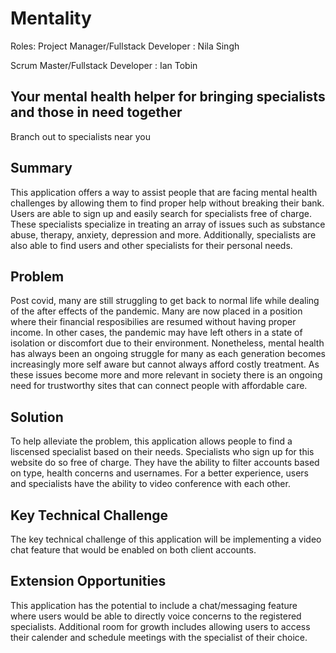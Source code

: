# Mentality #

Roles:
Project Manager/Fullstack Developer : Nila Singh

Scrum Master/Fullstack Developer : Ian Tobin

## Your mental health helper for bringing specialists and those in need together ##

Branch out to specialists near you

## Summary ##
   This application offers a way to assist people that are facing mental health challenges by allowing them to find proper help without breaking their bank. Users are able to sign up and easily search for specialists free of charge. These specialists specialize in treating an array of issues such as substance abuse, therapy, anxiety, depression and more. Additionally, specialists are also able to find users and other specialists for their personal needs. 

## Problem ##
   Post covid, many are still struggling to get back to normal life while dealing of the after effects of the pandemic. Many are now placed in a position where their financial resposibilies are resumed without having proper income. In other cases, the pandemic may have left others in a state of isolation or discomfort due to their environment. Nonetheless, mental health has always been an ongoing struggle for many as each generation becomes increasingly more self aware but cannot always afford costly treatment. As these issues become more and more relevant in society there is an ongoing need for trustworthy sites that can connect people with affordable care.

## Solution ##
   To help alleviate the problem, this application allows people to find a liscensed specialist based on their needs. Specialists who sign up for this website do so free of charge. They have the ability to filter accounts based on type, health concerns and usernames. For a better experience, users and specialists have the ability to video conference with each other. 
 
## Key Technical Challenge ##
   The key technical challenge of this application will be implementing a video chat feature that would be enabled on both client accounts.
   
## Extension Opportunities ##
   This application has the potential to include a chat/messaging feature where users would be able to directly voice concerns to the registered specialists. Additional room for growth includes allowing users to access their calender and schedule meetings with the specialist of their choice. 
